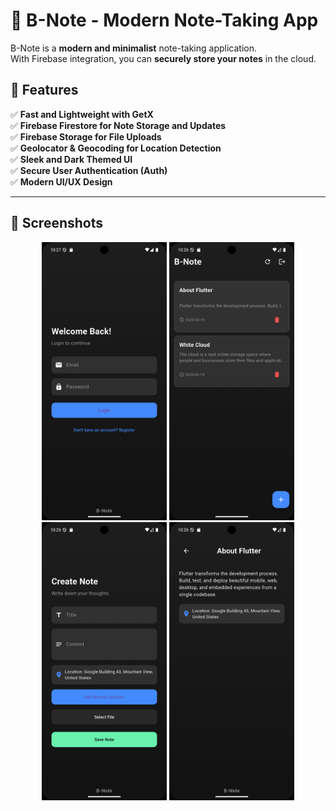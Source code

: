 # 📝 B-Note - Modern Note-Taking App

B-Note is a **modern and minimalist** note-taking application.  
With Firebase integration, you can **securely store your notes** in the cloud.

## 🚀 Features

✅ **Fast and Lightweight with GetX**  
✅ **Firebase Firestore for Note Storage and Updates**  
✅ **Firebase Storage for File Uploads**  
✅ **Geolocator & Geocoding for Location Detection**  
✅ **Sleek and Dark Themed UI**  
✅ **Secure User Authentication (Auth)**  
✅ **Modern UI/UX Design**  

---

## 📸 Screenshots

<div align="center">
    <img src="/screenshots/login.png" alt="Login Screen" width="200"/>
    <img src="/screenshots/home.png" alt="Home Screen" width="200"/>
    <img src="/screenshots/create.png" alt="Create Note Screen" width="200"/>
    <img src="/screenshots/detail.png" alt="Note Detail Screen" width="200"/>
</div>
